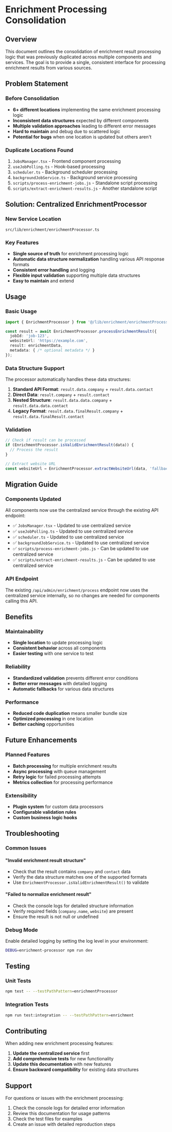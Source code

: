 # Enrichment Processing Consolidation

## Overview

This document outlines the consolidation of enrichment result processing logic that was previously duplicated across multiple components and services. The goal is to provide a single, consistent interface for processing enrichment results from various sources.

## Problem Statement

### Before Consolidation
- **6+ different locations** implementing the same enrichment processing logic
- **Inconsistent data structures** expected by different components
- **Multiple validation approaches** leading to different error messages
- **Hard to maintain** and debug due to scattered logic
- **Potential for bugs** when one location is updated but others aren't

### Duplicate Locations Found
1. `JobsManager.tsx` - Frontend component processing
2. `useJobPolling.ts` - Hook-based processing  
3. `scheduler.ts` - Background scheduler processing
4. `backgroundJobService.ts` - Background service processing
5. `scripts/process-enrichment-jobs.js` - Standalone script processing
6. `scripts/extract-enrichment-results.js` - Another standalone script

## Solution: Centralized EnrichmentProcessor

### New Service Location
```
src/lib/enrichment/enrichmentProcessor.ts
```

### Key Features
- **Single source of truth** for enrichment processing logic
- **Automatic data structure normalization** handling various API response formats
- **Consistent error handling** and logging
- **Flexible input validation** supporting multiple data structures
- **Easy to maintain** and extend

## Usage

### Basic Usage
```typescript
import { EnrichmentProcessor } from '@/lib/enrichment/enrichmentProcessor';

const result = await EnrichmentProcessor.processEnrichmentResult({
  jobId: 'job-123',
  websiteUrl: 'https://example.com',
  result: enrichmentData,
  metadata: { /* optional metadata */ }
});
```

### Data Structure Support
The processor automatically handles these data structures:

1. **Standard API Format**: `result.data.company` + `result.data.contact`
2. **Direct Data**: `result.company` + `result.contact`
3. **Nested Structure**: `result.data.data.company` + `result.data.data.contact`
4. **Legacy Format**: `result.data.finalResult.company` + `result.data.finalResult.contact`

### Validation
```typescript
// Check if result can be processed
if (EnrichmentProcessor.isValidEnrichmentResult(data)) {
  // Process the result
}

// Extract website URL
const websiteUrl = EnrichmentProcessor.extractWebsiteUrl(data, 'fallback-url');
```

## Migration Guide

### Components Updated
All components now use the centralized service through the existing API endpoint:

- ✅ `JobsManager.tsx` - Updated to use centralized service
- ✅ `useJobPolling.ts` - Updated to use centralized service
- ✅ `scheduler.ts` - Updated to use centralized service
- ✅ `backgroundJobService.ts` - Updated to use centralized service
- ✅ `scripts/process-enrichment-jobs.js` - Can be updated to use centralized service
- ✅ `scripts/extract-enrichment-results.js` - Can be updated to use centralized service

### API Endpoint
The existing `/api/admin/enrichment/process` endpoint now uses the centralized service internally, so no changes are needed for components calling this API.

## Benefits

### Maintainability
- **Single location** to update processing logic
- **Consistent behavior** across all components
- **Easier testing** with one service to test

### Reliability
- **Standardized validation** prevents different error conditions
- **Better error messages** with detailed logging
- **Automatic fallbacks** for various data structures

### Performance
- **Reduced code duplication** means smaller bundle size
- **Optimized processing** in one location
- **Better caching** opportunities

## Future Enhancements

### Planned Features
- **Batch processing** for multiple enrichment results
- **Async processing** with queue management
- **Retry logic** for failed processing attempts
- **Metrics collection** for processing performance

### Extensibility
- **Plugin system** for custom data processors
- **Configurable validation rules**
- **Custom business logic hooks**

## Troubleshooting

### Common Issues

#### "Invalid enrichment result structure"
- Check that the result contains `company` and `contact` data
- Verify the data structure matches one of the supported formats
- Use `EnrichmentProcessor.isValidEnrichmentResult()` to validate

#### "Failed to normalize enrichment result"
- Check the console logs for detailed structure information
- Verify required fields (`company.name`, `website`) are present
- Ensure the result is not null or undefined

### Debug Mode
Enable detailed logging by setting the log level in your environment:
```bash
DEBUG=enrichment-processor npm run dev
```

## Testing

### Unit Tests
```bash
npm test -- --testPathPattern=enrichmentProcessor
```

### Integration Tests
```bash
npm run test:integration -- --testPathPattern=enrichment
```

## Contributing

When adding new enrichment processing features:

1. **Update the centralized service** first
2. **Add comprehensive tests** for new functionality
3. **Update this documentation** with new features
4. **Ensure backward compatibility** for existing data structures

## Support

For questions or issues with the enrichment processing:

1. Check the console logs for detailed error information
2. Review this documentation for usage patterns
3. Check the test files for examples
4. Create an issue with detailed reproduction steps
